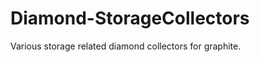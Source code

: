 Diamond-StorageCollectors
=========================

Various storage related diamond collectors for graphite. 